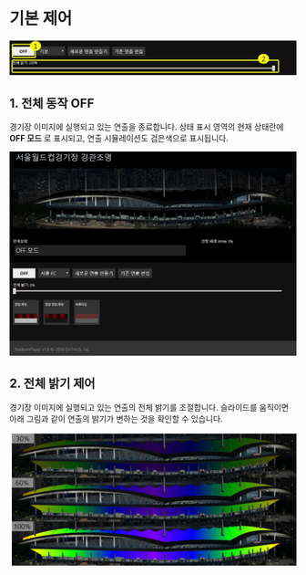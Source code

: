 # 기본 제어
![상태 표시 예시](../../image/main/basic.jpg)

## 1. 전체 동작 OFF
경기장 이미지에 실행되고 있는 연출을 종료합니다.
상태 표시 영역의 현재 상태란에 **OFF 모드** 로 표시되고, 연출 시뮬레이션도 검은색으로 표시됩니다.

![OFF 모드](../../image/set/연출예시-1.png)

## 2. 전체 밝기 제어
경기장 이미지에 실행되고 있는 연출의 전체 밝기를 조절합니다.
슬라이드를 움직이면 아래 그림과 같이 연출의 밝기가 변하는 것을 확인할 수 있습니다.

![밝기 제어](../../image/set/전체밝기.png)
